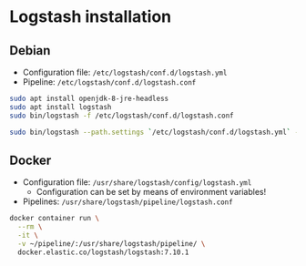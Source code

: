 # Logstash installation

## Debian

- Configuration file: `/etc/logstash/conf.d/logstash.yml`
- Pipeline: `/etc/logstash/conf.d/logstash.conf`

```sh
sudo apt install openjdk-8-jre-headless
sudo apt install logstash
sudo bin/logstash -f /etc/logstash/conf.d/logstash.conf
```

```sh
sudo bin/logstash --path.settings `/etc/logstash/conf.d/logstash.yml` -f `/etc/logstash/conf.d/logstash.conf`
```

## Docker

- Configuration file: `/usr/share/logstash/config/logstash.yml`
  - Configuration can be set by means of environment variables!
- Pipelines: `/usr/share/logstash/pipeline/logstash.conf`

```sh
docker container run \
  --rm \
  -it \
  -v ~/pipeline/:/usr/share/logstash/pipeline/ \
  docker.elastic.co/logstash/logstash:7.10.1
```
